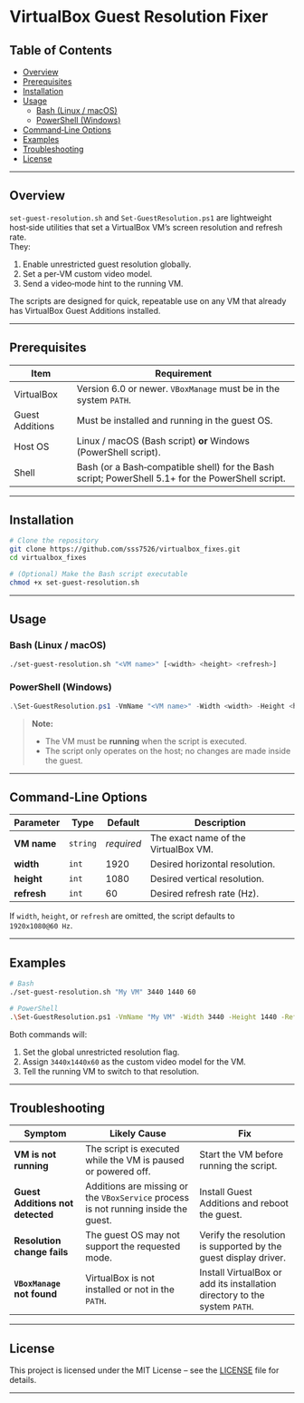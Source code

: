 # VirtualBox Guest Resolution Fixer

## Table of Contents
- [Overview](#overview)
- [Prerequisites](#prerequisites)
- [Installation](#installation)
- [Usage](#usage)
  - [Bash (Linux / macOS)](#bash-linux--macos)
  - [PowerShell (Windows)](#powershell-windows)
- [Command‑Line Options](#command-line-options)
- [Examples](#examples)
- [Troubleshooting](#troubleshooting)
- [License](#license)

---

## Overview

`set-guest-resolution.sh` and `Set-GuestResolution.ps1` are lightweight host‑side utilities that set a VirtualBox VM’s screen resolution and refresh rate.  
They:

1. Enable unrestricted guest resolution globally.
2. Set a per‑VM custom video model.
3. Send a video‑mode hint to the running VM.

The scripts are designed for quick, repeatable use on any VM that already has VirtualBox Guest Additions installed.

---

## Prerequisites

| Item | Requirement |
|------|-------------|
| VirtualBox | Version 6.0 or newer. `VBoxManage` must be in the system `PATH`. |
| Guest Additions | Must be installed and running in the guest OS. |
| Host OS | Linux / macOS (Bash script) **or** Windows (PowerShell script). |
| Shell | Bash (or a Bash‑compatible shell) for the Bash script; PowerShell 5.1+ for the PowerShell script. |

---

## Installation

```bash
# Clone the repository
git clone https://github.com/sss7526/virtualbox_fixes.git
cd virtualbox_fixes

# (Optional) Make the Bash script executable
chmod +x set-guest-resolution.sh
```

---

## Usage

### Bash (Linux / macOS)

```bash
./set-guest-resolution.sh "<VM name>" [<width> <height> <refresh>]
```

### PowerShell (Windows)

```powershell
.\Set-GuestResolution.ps1 -VmName "<VM name>" -Width <width> -Height <height> -RefreshRate <refresh>
```

> **Note:**  
> - The VM must be **running** when the script is executed.  
> - The script only operates on the host; no changes are made inside the guest.

---

## Command‑Line Options

| Parameter | Type | Default | Description |
|-----------|------|---------|-------------|
| **VM name** | `string` | *required* | The exact name of the VirtualBox VM. |
| **width** | `int` | 1920 | Desired horizontal resolution. |
| **height** | `int` | 1080 | Desired vertical resolution. |
| **refresh** | `int` | 60 | Desired refresh rate (Hz). |

If `width`, `height`, or `refresh` are omitted, the script defaults to `1920x1080@60 Hz`.

---

## Examples

```bash
# Bash
./set-guest-resolution.sh "My VM" 3440 1440 60

# PowerShell
.\Set-GuestResolution.ps1 -VmName "My VM" -Width 3440 -Height 1440 -RefreshRate 60
```

Both commands will:

1. Set the global unrestricted resolution flag.
2. Assign `3440x1440x60` as the custom video model for the VM.
3. Tell the running VM to switch to that resolution.

---

## Troubleshooting

| Symptom | Likely Cause | Fix |
|---------|--------------|-----|
| **VM is not running** | The script is executed while the VM is paused or powered off. | Start the VM before running the script. |
| **Guest Additions not detected** | Additions are missing or the `VBoxService` process is not running inside the guest. | Install Guest Additions and reboot the guest. |
| **Resolution change fails** | The guest OS may not support the requested mode. | Verify the resolution is supported by the guest display driver. |
| **`VBoxManage` not found** | VirtualBox is not installed or not in the `PATH`. | Install VirtualBox or add its installation directory to the system `PATH`. |

---

## License

This project is licensed under the MIT License – see the [LICENSE](LICENSE) file for details.

---